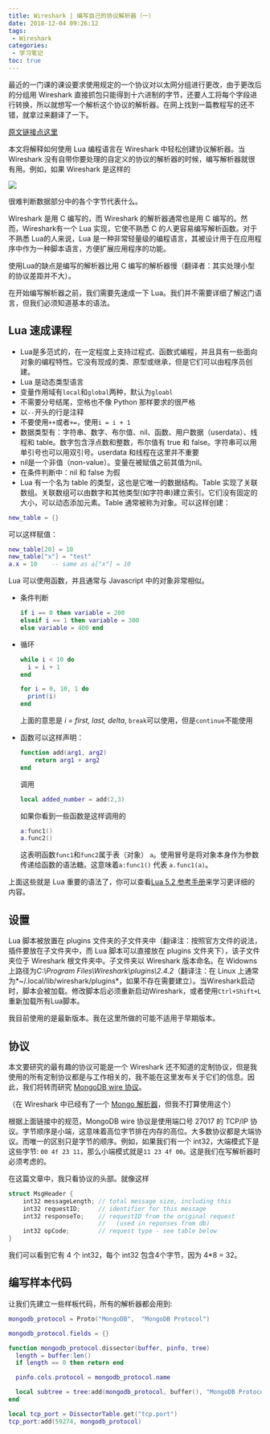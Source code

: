 ```yaml
---
title: Wireshark | 编写自己的协议解析器（一）
date: 2018-12-04 09:26:12
tags:
 - Wireshark
categories:
 - 学习笔记
toc: true
---
```


最近的一门课的课设要求使用规定的一个协议对以太网分组进行更改，由于更改后的分组用 Wireshark 直接抓包只能得到十六进制的字节，还要人工将每个字段进行转换，所以就想写一个解析这个协议的解析器。在网上找到一篇教程写的还不错，就拿过来翻译了一下。

<!--more-->

[原文链接点这里](https://mika-s.github.io/wireshark/lua/dissector/2017/11/04/creating-a-wireshark-dissector-in-lua-1.html)

本文将解释如何使用 Lua 编程语言在 Wireshark 中轻松创建协议解析器。当 Wireshark 没有自带你要处理的自定义的协议的解析器的时候，编写解析器就很有用。例如，如果 Wireshark 是这样的

![](https://mika-s.github.io/assets/creating-wireshark-dissectors-1/before.png)

很难判断数据部分中的各个字节代表什么。

Wireshark 是用 C 编写的，而 Wireshark 的解析器通常也是用 C 编写的。然而，Wireshark有一个 Lua 实现，它使不熟悉 C 的人更容易编写解析函数。对于不熟悉 Lua的人来说，Lua 是一种非常轻量级的编程语言，其被设计用于在应用程序中作为一种脚本语言，方便扩展应用程序的功能。

使用Lua的缺点是编写的解析器比用 C 编写的解析器慢（翻译者：其实处理小型的协议差距并不大）。

在开始编写解析器之前，我们需要先速成一下 Lua。我们并不需要详细了解这门语言，但我们必须知道基本的语法。

## Lua 速成课程

- Lua是多范式的，在一定程度上支持过程式、函数式编程，并且具有一些面向对象的编程特性。它没有现成的类、原型或继承，但是它们可以由程序员创建。
- Lua 是动态类型语言
- 变量作用域有`local`和`global`两种，默认为`gloabl`
- 不需要分号结尾，空格也不像 Python 那样要求的很严格
- 以`--`开头的行是注释
- 不要使用`++`或者`+=`，使用`i = i + 1 `
- 数据类型有：字符串、数字、布尔值、nil、函数、用户数据（userdata）、线程和 table。数字包含浮点数和整数，布尔值有 true 和 false。字符串可以用单引号也可以用双引号。userdata 和线程在这里并不重要
- nil是一个非值（non-value）。变量在被赋值之前其值为nil。
- 在条件判断中：nil 和 false 为假
- Lua 有一个名为 table 的类型，这也是它唯一的数据结构。Table 实现了关联数组。关联数组可以由数字和其他类型(如字符串)建立索引。它们没有固定的大小，可以动态添加元素。Table 通常被称为对象。可以这样创建：

```lua
new_table = {}
```

可以这样赋值：

```lua
new_table[20] = 10
new_table["x"] = "test"
a.x = 10	-- same as a["x"] = 10
```

Lua 可以使用函数，并且通常与 Javascript 中的对象非常相似。

- 条件判断

  ```lua
  if i == 0 then variable = 200
  elseif i == 1 then variable = 300
  else variable = 400 end
  ```

- 循环

  ```lua
  while i < 10 do
    i = i + 1
  end
  ```

  ```lua
  for i = 0, 10, 1 do
    print(i)
  end
  ```

  上面的意思是 *i = first, last, delta*, `break`可以使用，但是`continue`不能使用

- 函数可以这样声明：

  ```lua
  function add(arg1, arg2)
      return arg1 + arg2
  end
  ```

  调用

  ```lua
  local added_number = add(2,3)
  ```

  如果你看到一些函数是这样调用的

  ```lua
  a:func1()
  a.func2()
  ```

  这表明函数`func1`和`func2`属于表（对象）  `a`。使用冒号是将对象本身作为参数传递给函数的语法糖。这意味着`a:func1()` 代表 `a.func1(a)`。

上面这些就是 Lua 重要的语法了，你可以查看[Lua 5.2 参考手册](https://www.lua.org/manual/5.2/)来学习更详细的内容。

## 设置

Lua 脚本被放置在 plugins 文件夹的子文件夹中（翻译注：按照官方文件的说法，插件要放在子文件夹中，而 Lua 脚本可以直接放在 plugins 文件夹下），该子文件夹位于 Wireshark 根文件夹中。子文件夹以 Wireshark 版本命名。在 Widowns 上路径为*C:\Program Files\Wireshark\plugins\2.4.2*（翻译注：在 Linux 上通常为*~/.local/lib/wireshark/plugins*，如果不存在需要建立）。当Wireshark启动时，脚本会被加载。修改脚本后必须重新启动Wireshark，或者使用`Ctrl+Shift+L`重新加载所有Lua脚本。

我目前使用的是最新版本。我在这里所做的可能不适用于早期版本。

## 协议

本文要研究的最有趣的协议可能是一个 Wireshark 还不知道的定制协议，但是我使用的所有定制协议都是与工作相关的，我不能在这里发布关于它们的信息。因此，我们将转而研究 [MongoDB wire 协议](https://docs.mongodb.com/manual/reference/mongodb-wire-protocol/)。

（在 Wireshark 中已经有了一个 [Mongo 解析器](https://wiki.wireshark.org/Mongo)，但我不打算使用这个）

根据上面链接中的规范，MongoDB wire 协议是使用端口号 27017 的 TCP/IP 协议。字节顺序是小端，这意味着高位字节排在内存的高位。大多数协议都是大端协议。而唯一的区别只是字节的顺序。例如，如果我们有一个 int32，大端模式下是这些字节: `00 4f 23 11`，那么小端模式就是`11 23 4f 00`。这是我们在写解析器时必须考虑的。

在这篇文章中，我只看协议的头部。就像这样

```c
struct MsgHeader {
    int32 messageLength; // total message size, including this
    int32 requestID;  	 // identifier for this message
    int32 responseTo;	 // requestID from the original request
    					 //   (used in reponses from db)
    int32 opCode;		 // request type - see table below
}
```

我们可以看到它有 4 个 int32，每个 int32 包含4个字节，因为 4*8 = 32。

## 编写样本代码

让我们先建立一些样板代码，所有的解析器都会用到:

```lua
mongodb_protocol = Proto("MongoDB",  "MongoDB Protocol")

mongodb_protocol.fields = {}

function mongodb_protocol.dissector(buffer, pinfo, tree)
  length = buffer:len()
  if length == 0 then return end

  pinfo.cols.protocol = mongodb_protocol.name

  local subtree = tree:add(mongodb_protocol, buffer(), "MongoDB Protocol Data")
end

local tcp_port = DissectorTable.get("tcp.port")
tcp_port:add(59274, mongodb_protocol)
```

